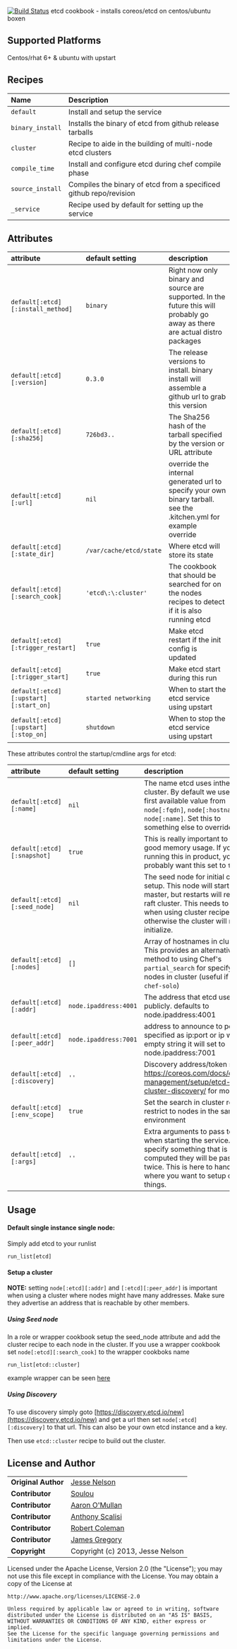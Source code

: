 [![Build Status](https://travis-ci.org/spheromak/etcd-cookbook.png)](https://travis-ci.org/spheromak/etcd-cookbook)
etcd cookbook - installs coreos/etcd on centos/ubuntu boxen

## Supported Platforms
Centos/rhat 6+ & ubuntu with upstart

## Recipes
| Name | Description |
|:-----|:------------|
| `default` | Install and setup the service
| `binary_install` | Installs the binary of etcd from github release tarballs
| `cluster` | Recipe to aide in the building of multi-node etcd clusters
| `compile_time` | Install and configure etcd during chef compile phase
| `source_install` | Compiles the binary of etcd from a specificed github repo/revision
| `_service` | Recipe used by default for setting up the service

## Attributes

| attribute | default setting | description |
|:---------------------------------|:---------------|:-----------------------------------------|
|`default[:etcd][:install_method]`| `binary` | Right now only binary and source are supported. In the future this will probably go away as there are actual distro packages |
|`default[:etcd][:version]` | `0.3.0` | The release versions to install. binary install will assemble a github url to grab this version |
|`default[:etcd][:sha256]` | `726bd3..` | The Sha256 hash of the tarball specified by the version or URL attribute|
|`default[:etcd][:url]` | `nil` |override the internal generated url to specify your own binary tarball. see the .kitchen.yml for example override |
|`default[:etcd][:state_dir]` | `/var/cache/etcd/state` | Where etcd will store its state |
|`default[:etcd][:search_cook]`| `'etcd\:\:cluster'` | The cookbook that should be searched for on the nodes recipes to detect if it is also running etcd |
|`default[:etcd][:trigger_restart]` | `true` | Make etcd restart if the init config is updated
|`default[:etcd][:trigger_start]` | `true` | Make etcd start during this run
|`default[:etcd][:upstart][:start_on]` | `started networking` | When to start the etcd service using upstart
|`default[:etcd][:upstart][:stop_on]` | `shutdown` | When to stop the etcd service using upstart

These attributes control the startup/cmdline args for etcd:

| attribute | default setting | description |
|:---------------------------------|:---------------|:-----------------------------------------|
|`default[:etcd][:name]`| `nil` | The name etcd uses inthe cluster. By default we use the first available value from `node[:fqdn]`, `node[:hostname]`, or `node[:name]`. Set this to something else to override. |
|`default[:etcd][:snapshot]`| `true` | This is really important to get good memory usage. If you're running this in product, you probably want this set to `true` |
|`default[:etcd][:seed_node]` | `nil` | The seed node for initial cluster setup. This node will start as the master, but restarts will rejoin the raft cluster. This needs to be set when using cluster recipe otherwise the cluster will not initialize.|
|`default[:etcd][:nodes]`| `[]` | Array of hostnames in cluster. This provides an alternative method to using Chef's `partial_search` for specifying nodes in cluster (useful if using `chef-solo`)  |
|`default[:etcd][:addr]` | `node.ipaddress:4001` | The address that etcd uses publicly. defaults to  node.ipaddress:4001
|`default[:etcd][:peer_addr]` | `node.ipaddress:7001` | address to announce to peers specified as ip:port or ip when empty string it will set to node.ipaddress:7001
|`default[:etcd][:discovery]` | `''` | Discovery address/token see: https://coreos.com/docs/cluster-management/setup/etcd-cluster-discovery/ for more info
|`default[:etcd][:env_scope]` | `true` | Set the search in cluster recipe to restrict to nodes in the same environment
|`default[:etcd][:args]`| `''` | Extra arguments to pass to etcd when starting the service. if you specify something that is computed they will be passed twice. This is here to handle where you want to setup other things. |

## Usage
#### Default single instance single node:
Simply add etcd to your runlist
````
run_list[etcd]
````

#### Setup a cluster
__NOTE:__ setting `node[:etcd][:addr]` and `[:etcd][:peer_addr]` is important when using a cluster where nodes might have many addresses. Make sure they advertise an address that is reachable by other members.

##### Using Seed node
In a role or wrapper cookbook setup the seed_node attribute and add the cluster recipe to each node in the cluster.
If you use a wrapper cookbook set `node[:etcd][:search_cook]` to the wrapper cookboks name

````
run_list[etcd::cluster]
````

example wrapper can be seen [here](http://github.com/cloudware-cookbooks/ktc-etcd)

##### Using Discovery
To use discovery simply goto [https://discovery.etcd.io/new](https://discovery.etcd.io/new) and get a url then set `node[:etcd][:discovery]` to that url. This can also be your own etcd instance and a key.

Then use `etcd::cluster` recipe to build out the cluster.


## License and Author

|                      |                                                |
|:---------------------|:-----------------------------------------------|
| **Original Author**  | [Jesse Nelson]( https://github.com/spheromak)  |
| **Contributor**      | [Soulou](https://github.com/Soulou)    |
| **Contributor**      | [Aaron O'Mullan](https://github.com/AaronO)    |
| **Contributor**      | [Anthony Scalisi](https://github.com/scalp42)  |
| **Contributor**      | [Robert Coleman](https://github.com/rjocoleman)|
| **Contributor**      | [James Gregory](https://github.com/jagregory)  |
| **Copyright**        | Copyright (c) 2013, Jesse Nelson               |

Licensed under the Apache License, Version 2.0 (the "License");
you may not use this file except in compliance with the License.
You may obtain a copy of the License at

    http://www.apache.org/licenses/LICENSE-2.0

    Unless required by applicable law or agreed to in writing, software
    distributed under the License is distributed on an "AS IS" BASIS,
    WITHOUT WARRANTIES OR CONDITIONS OF ANY KIND, either express or implied.
    See the License for the specific language governing permissions and
    limitations under the License.
